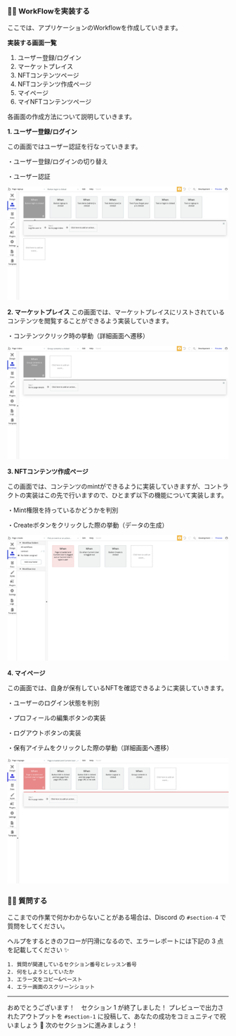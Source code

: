 ### 👩‍💻 WorkFlowを実装する

ここでは、アプリケーションのWorkflowを作成していきます。

**実装する画面一覧**

1.  ユーザー登録/ログイン
2.  マーケットプレイス
3.  NFTコンテンツページ
4.  NFTコンテンツ作成ページ
5.  マイページ
6.  マイNFTコンテンツページ

各画面の作成方法について説明していきます。

**1\. ユーザー登録/ログイン**

この画面ではユーザー認証を行なっていきます。

・ユーザー登録/ログインの切り替え

・ユーザー認証

![](/public/images/99-NFT-MarketPlace/section-1/1_4_1.png)

**2\. マーケットプレイス**
この画面では、マーケットプレイスにリストされているコンテンツを閲覧することができるよう実装していきます。

・コンテンツクリック時の挙動（詳細画面へ遷移）

![](/public/images/99-NFT-MarketPlace/section-1/1_4_2.png)

**3\. NFTコンテンツ作成ページ**

この画面では、コンテンツのmintができるように実装していきますが、コントラクトの実装はこの先で行いますので、ひとまず以下の機能について実装します。

・Mint権限を持っているかどうかを判別

・Createボタンをクリックした際の挙動（データの生成）

![](/public/images/99-NFT-MarketPlace/section-1/1_4_3.png)

**4\. マイページ**

この画面では、自身が保有しているNFTを確認できるように実装していきます。

・ユーザーのログイン状態を判別

・プロフィールの編集ボタンの実装

・ログアウトボタンの実装

・保有アイテムをクリックした際の挙動（詳細画面へ遷移）

![](/public/images/99-NFT-MarketPlace/section-1/1_4_4.png)


### 🙋‍♂️ 質問する

ここまでの作業で何かわからないことがある場合は、Discord の `#section-4` で質問をしてください。

ヘルプをするときのフローが円滑になるので、エラーレポートには下記の 3 点を記載してください ✨

    1. 質問が関連しているセクション番号とレッスン番号
    2. 何をしようとしていたか
    3. エラー文をコピー&ペースト
    4. エラー画面のスクリーンショット
    

* * *

おめでとうございます！　セクション 1 が終了しました！
プレビューで出力されたアウトプットを `#section-1` に投稿して、あなたの成功をコミュニティで祝いましょう 🎉
次のセクションに進みましょう！

